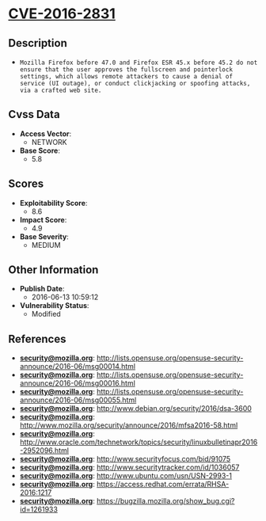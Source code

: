 
# [CVE-2016-2831](https://cve.mitre.org/cgi-bin/cvename.cgi?name=CVE-2016-2831)

## Description

- `Mozilla Firefox before 47.0 and Firefox ESR 45.x before 45.2 do not ensure that the user approves the fullscreen and pointerlock settings, which allows remote attackers to cause a denial of service (UI outage), or conduct clickjacking or spoofing attacks, via a crafted web site.`

## Cvss Data

- **Access Vector**:
  - NETWORK
- **Base Score**:
  - 5.8

## Scores

- **Exploitability Score**:
  - 8.6
- **Impact Score**:
  - 4.9
- **Base Severity**:
  - MEDIUM

## Other Information

- **Publish Date**:
  - 2016-06-13 10:59:12
- **Vulnerability Status**:
  - Modified

## References

- **security@mozilla.org**: http://lists.opensuse.org/opensuse-security-announce/2016-06/msg00014.html
- **security@mozilla.org**: http://lists.opensuse.org/opensuse-security-announce/2016-06/msg00016.html
- **security@mozilla.org**: http://lists.opensuse.org/opensuse-security-announce/2016-06/msg00055.html
- **security@mozilla.org**: http://www.debian.org/security/2016/dsa-3600
- **security@mozilla.org**: http://www.mozilla.org/security/announce/2016/mfsa2016-58.html
- **security@mozilla.org**: http://www.oracle.com/technetwork/topics/security/linuxbulletinapr2016-2952096.html
- **security@mozilla.org**: http://www.securityfocus.com/bid/91075
- **security@mozilla.org**: http://www.securitytracker.com/id/1036057
- **security@mozilla.org**: http://www.ubuntu.com/usn/USN-2993-1
- **security@mozilla.org**: https://access.redhat.com/errata/RHSA-2016:1217
- **security@mozilla.org**: https://bugzilla.mozilla.org/show_bug.cgi?id=1261933
